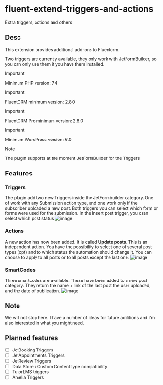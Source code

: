 # fluent-extend-triggers-and-actions
Extra triggers, actions and others 

## Desc

This extension provides additional add-ons to Fluentcrm.

Two triggers are currently available, they only work with JetFormBuilder, so you can only use them if you have them installed.

> [!IMPORTANT]
> Minimum PHP version: 7.4

> [!IMPORTANT]
> FluentCRM minimum version: 2.8.0

> [!IMPORTANT]
> FluentCRM Pro minimum version: 2.8.0

> [!IMPORTANT]
> Minimum WordPress version: 6.0

> [!Note]
> The plugin supports at the moment JetFormBuilder for the Triggers


## Features

### Triggers

The plugin add two new Triggers inside the JetFormbuilder category. One of work with any Submission action type, and one work only if the subscriber uploaded a new post. Both triggers you can select which form or forms were used for the submission.
In the Insert post trigger, you csan select which post status
![image](https://github.com/Lonsdale201/fluent-extend-triggers-and-actions/assets/23199033/0ecbdbf5-d880-4f6c-baf8-f1326a7ef8fa)

### Actions

A new action has now been added. It is called **Update posts**. This is an independent action. You have the possibility to select one of several post types (cpt) and to which status the automation should change it. You can choose to apply to all posts or to all posts except the last one.
![image](https://github.com/Lonsdale201/fluent-extend-triggers-and-actions/assets/23199033/9d18cad1-94a4-4686-9560-20934daa4b28)

### SmartCodes

Three smartcodes are available. These have been added to a new post category. They return the name + link of the last post the user uploaded, and the date of publication.
![image](https://github.com/Lonsdale201/fluent-extend-triggers-and-actions/assets/23199033/34516af2-482e-4fbb-8975-52daadf599ed)

## Note
We will not stop here. I have a number of ideas for future additions and I'm also interested in what you might need.

## Planned features

- [ ] JetBooking Triggers
- [ ] JetAppointments Triggers 
- [ ] JetReview Triggers
- [ ] Data Store / Custom Content type compatibility
- [ ] TutorLMS triggers
- [ ] Amelia Triggers
